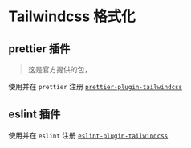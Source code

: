 # Tailwindcss 格式化

## prettier 插件

> 这是官方提供的包，

使用并在 `prettier` 注册 [`prettier-plugin-tailwindcss`](https://www.npmjs.com/package/prettier-plugin-tailwindcss)

## eslint 插件

使用并在 `eslint` 注册 [`eslint-plugin-tailwindcss`](https://www.npmjs.com/package/eslint-plugin-tailwindcss)
